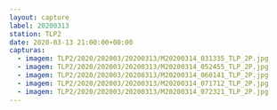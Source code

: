 ```yaml
---
layout: capture
label: 20200313
station: TLP2
date: 2020-03-13 21:00:00+00:00
capturas:
  - imagem: TLP2/2020/202003/20200313/M20200314_031335_TLP_2P.jpg
  - imagem: TLP2/2020/202003/20200313/M20200314_052455_TLP_2P.jpg
  - imagem: TLP2/2020/202003/20200313/M20200314_060141_TLP_2P.jpg
  - imagem: TLP2/2020/202003/20200313/M20200314_071712_TLP_2P.jpg
  - imagem: TLP2/2020/202003/20200313/M20200314_072321_TLP_2P.jpg
---
```

